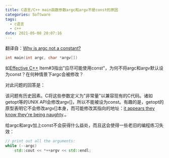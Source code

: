 ```yaml
---
title: C语言/C++ main函数参数argc和argv不是const的原因
categories: Software
tags:
  - c语言
  - c++
date: 2021-05-08 20:07:16
---
```


 翻译自：[Why is argc not a constant?](https://stackoverflow.com/questions/20558418/why-is-argc-not-a-constant)

```c++
int main(int argc, char *argv[])
```

如[Effective C++](https://rads.stackoverflow.com/amzn/click/0321334876) Item#3指出"应尽可能使用const"，为何不将argc和argv默认设为const？在何种情景下argc会被修改？

对此问题的回答是：

该问题有历史因素。C将这些参数定义为"非常量"以兼容现有的C代码。诸如getopt等的UNIX API会修改argv[]，所以不能被设为const。有趣的是，getopt的原型表明它不会修改argv[]本身，而可能修改其指向的地址：[it appears they know they're being naughty](http://man7.org/linux/man-pages/man3/getopt.3.html#CONFORMING_TO).。

给argc和argv加上const不会获得什么益处，而且这会使得一些老旧的编程练习失效：

```c++
// print out all the arguments:
while (--argc)
    std::cout << *++argv << std::endl;
```
